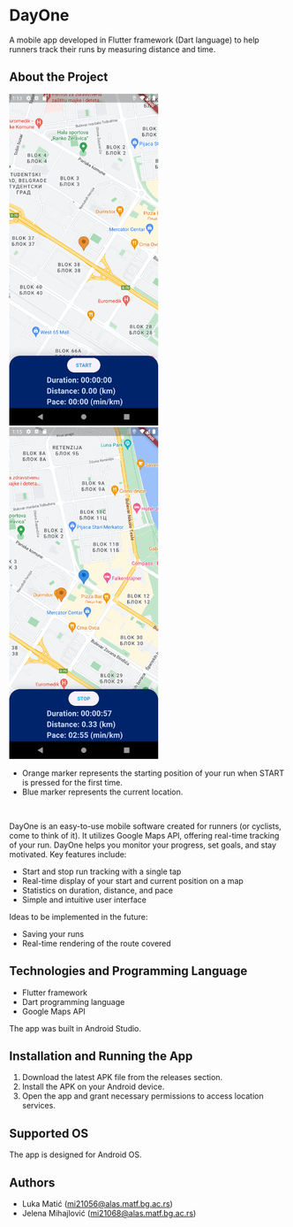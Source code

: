 # DayOne

A mobile app developed in Flutter framework (Dart language) to help runners track their runs by measuring distance and time.

## About the Project

<img alt="Starting Position" src="./assets/images/screenshot1.png" width="270" height="600" />
<img alt="Current Position" src="./assets/images/screenshot2.png" width="270" height="600" />

- Orange marker represents the starting position of your run when START is pressed for the first time.
- Blue marker represents the current location.

<br />

DayOne is an easy-to-use mobile software created for runners (or cyclists, come to think of it). It utilizes Google Maps API, offering real-time tracking of your run. DayOne helps you monitor your progress, set goals, and stay motivated. Key features include:
- Start and stop run tracking with a single tap
- Real-time display of your start and current position on a map
- Statistics on duration, distance, and pace
- Simple and intuitive user interface

Ideas to be implemented in the future:
- Saving your runs
- Real-time rendering of the route covered

## Technologies and Programming Language

- Flutter framework
- Dart programming language
- Google Maps API

The app was built in Android Studio.

## Installation and Running the App

1. Download the latest APK file from the releases section.
2. Install the APK on your Android device.
3. Open the app and grant necessary permissions to access location services.

## Supported OS

The app is designed for Android OS.

## Authors

- Luka Matić (mi21056@alas.matf.bg.ac.rs)
- Jelena Mihajlović (mi21068@alas.matf.bg.ac.rs)
